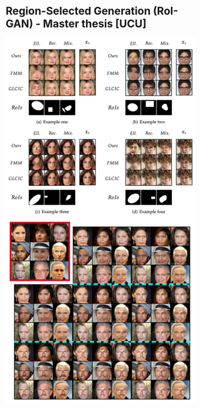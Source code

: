 # Region-Selected Generation (RoI-GAN) - Master thesis [UCU]
![Comparison with FMM and GLCIC](images/comparison.png)
![Examples of controllability on the CelebA](images/examples.png)
